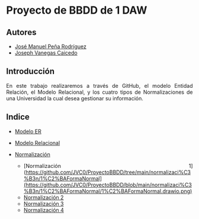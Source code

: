 # Proyecto de BBDD de 1 DAW
<div align="justify">

## Autores
 - [José Manuel Peña Rodríguez](https://github.com/jpprguezz)
 - [Joseph Vanegas Caicedo](https://github.com/JVC0)

## Introducción
En este trabajo realizaremos a través de GitHub, el modelo Entidad Relación, el Modelo Relacional, y los cuatro tipos de Normalizaciones de una Universidad la cual desea gestionar su información.

## Indice
- [Modelo ER](https://github.com/JVC0/ProyectoBBDD/tree/main/modelo-er)

- [Modelo Relacional](https://github.com/JVC0/ProyectoBBDD/tree/main/modelo-mr)

- [Normalización](https://github.com/JVC0/ProyectoBBDD/tree/main/normalización)
    - [Normalización 1](https://github.com/JVC0/ProyectoBBDD/tree/main/normalizaci%C3%B3n/1%C2%BAFormaNormal](https://github.com/JVC0/ProyectoBBDD/blob/main/normalizaci%C3%B3n/1%C2%BAFormaNormal/1%C2%BAFormaNormal.drawio.png)
    - [Normalización 2](https://github.com/JVC0/ProyectoBBDD/blob/main/normalizaci%C3%B3n/2%C2%BAFormaNormal/2%C2%BA%20Forma%20Normal.png)
    - [Normalización 3](https://github.com/JVC0/ProyectoBBDD/tree/main/normalizaci%C3%B3n/3%C2%BAFormaNormal) 
    - [Normalización 4](https://github.com/JVC0/ProyectoBBDD/tree/main/normalizaci%C3%B3n/4%C2%BAFormaNormal)
